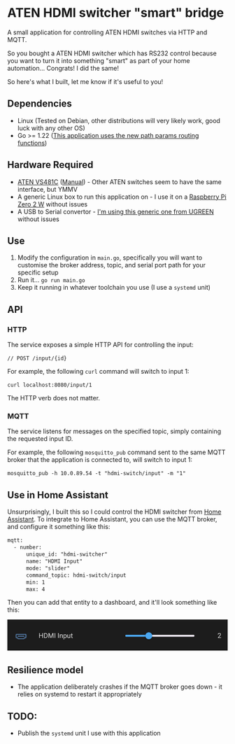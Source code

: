 # ATEN HDMI switcher "smart" bridge

A small application for controlling ATEN HDMI switches via HTTP and MQTT.

So you bought a ATEN HDMI switcher which has RS232 control because you want to turn it into something "smart" as part of your home automation... Congrats! I did the same!

So here's what I built, let me know if it's useful to you!

## Dependencies
* Linux (Tested on Debian, other distributions will very likely work, good luck with any other OS)
* Go >= 1.22 ([This application uses the new path params routing functions](https://www.willem.dev/articles/url-path-parameters-in-routes/))

## Hardware Required
* [ATEN VS481C](https://www.aten.com/gb/en/products/professional-audiovideo/video-switches/vs481c/) ([Manual](https://assets.aten.com/product/manual/vs481c_um_w_2021-06-10.pdf)) - Other ATEN switches seem to have the same interface, but YMMV
* A generic Linux box to run this application on - I use it on a [Raspberry Pi Zero 2 W](https://www.raspberrypi.com/products/raspberry-pi-zero-2-w/) without issues
* A USB to Serial convertor - [I'm using this generic one from UGREEN](https://www.amazon.co.uk/dp/B00QUZY4UG) without issues

## Use
1) Modify the configuration in `main.go`, specifically you will want to customise the broker address, topic, and serial port path for your specific setup
2) Run it... `go run main.go`
3) Keep it running in whatever toolchain you use (I use a `systemd` unit)

## API

### HTTP

The service exposes a simple HTTP API for controlling the input:

```
// POST /input/{id}
```

For example, the following `curl` command will switch to input 1: 
```
curl localhost:8080/input/1
```

The HTTP verb does not matter.

### MQTT

The service listens for messages on the specified topic, simply containing the requested input ID.

For example, the following `mosquitto_pub` command sent to the same MQTT broker that the application is connected to, will switch to input 1:

```
mosquitto_pub -h 10.0.89.54 -t "hdmi-switch/input" -m "1"
```

## Use in Home Assistant

Unsurprisingly, I built this so I could control the HDMI switcher from [Home Assistant](https://www.home-assistant.io/). To integrate to Home Assistant, you can use the MQTT broker, and configure it something like this:

```
mqtt:
  - number:
      unique_id: "hdmi-switcher"
      name: "HDMI Input"
      mode: "slider"
      command_topic: hdmi-switch/input
      min: 1
      max: 4
```

Then you can add that entity to a dashboard, and it'll look something like this:

![Screenshot of HDMI input in Home Assistant](ha-screenshot.png)

## Resilience model
* The application deliberately crashes if the MQTT broker goes down - it relies on systemd to restart it appropriately

## TODO: 
* Publish the `systemd` unit I use with this application
